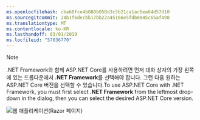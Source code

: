 ```yaml
---
ms.openlocfilehash: cba68fce4b888b058d3c5b21ca1ac6ea64d57d10
ms.sourcegitcommit: 24b1f6decbb17bb22a45166e5fdb0845c65af498
ms.translationtype: MT
ms.contentlocale: ko-KR
ms.lasthandoff: 03/01/2019
ms.locfileid: "57036770"
---
```

  > [!NOTE]
  > <span data-ttu-id="a26d8-101">.NET Framework와 함께 ASP.NET Core를 사용하려면 먼저 대화 상자의 가장 왼쪽에 있는 드롭다운에서 **.NET Framework**를 선택해야 합니다. 그런 다음 원하는 ASP.NET Core 버전을 선택할 수 있습니다.</span><span class="sxs-lookup"><span data-stu-id="a26d8-101">To use ASP.NET Core with .NET Framework, you must first select **.NET Framework** from the leftmost drop-down in the dialog, then you can select the desired ASP.NET Core version.</span></span>

  ![웹 애플리케이션(Razor 페이지)](../tutorials/razor-pages/razor-pages-start/_static/np2.png)
